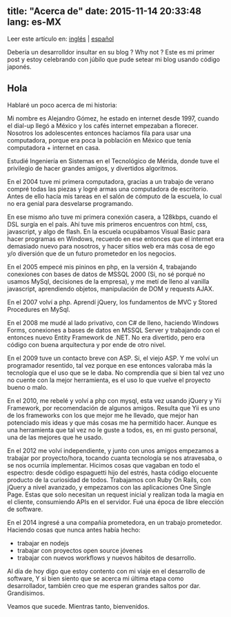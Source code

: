 title: "Acerca de"
date: 2015-11-14 20:33:48
lang: es-MX
---
Leer este artículo en: [inglés](/about) | [español](/about/es)

Debería un desarrolldor insultar en su blog ? Why not ?
Este es mi primer post y estoy celebrando con júbilo que pude setear mi blog usando código japonés.

## Hola

Hablaré un poco acerca de mi historia:

Mi nombre es Alejandro Gómez, he estado en internet desde 1997, cuando el dial-up llegó a México y los cafés internet empezaban a florecer. Nosotros los adolescentes entonces hacíamos fila para usar una computadora, porque era poca la población en México que tenía computadora + internet en casa.

Estudié Ingeniería en Sistemas en el Tecnológico de Mérida, donde tuve el privilegio de hacer grandes amigos, y divertidos algoritmos.

En el 2004 tuve mi primera computadora, gracias a un trabajo de verano compré todas las piezas y logré armas una computadora de escritorio. Antes de ello hacía mis tareas en el salón de cómputo de la escuela, lo cual no era genial para desvelarse programando.

En ese mismo año tuve mi primera conexión casera, a 128kbps, cuando el DSL surgía en el país.
Ahí tuve mis primeros encuentros con html, css, javascript, y algo de flash.
En la escuela ocupábamos Visual Basic para hacer programas en Windows, recuerdo en ese entonces que el internet era demasiado nuevo para nosotros, y hacer sitios web era más cosa de ego y/o diversión que de un futuro prometedor en los negocios.

En el 2005 empecé mis pininos en php, en la versión 4, trabajando conexiones con bases de datos de MSSQL 2000 (Si, no sé porqué no usamos MySql, decisiones de la empresa), y me metí de lleno al vanilla javascript, aprendiendo objetos, manipulación de DOM y requests AJAX.

En el 2007 volví a php. Aprendí jQuery, los fundamentos de MVC y Stored Procedures en MySql.

En el 2008 me mudé al lado privativo, con C# de lleno, haciendo Windows Forms, conexiones a bases de datos en MSSQL Server y trabajando con el entonces nuevo Entity Framework de .NET. No era divertido, pero era código con buena arquitectura y por ende de otro nivel.

En el 2009 tuve un contacto breve con ASP. Si, el viejo ASP. Y me volví un programador resentido, tal vez porque en ese entonces valoraba más la tecnología que el uso que se le daba. No comprendía que si bien tal vez uno no cuente con la mejor herramienta, es el uso lo que vuelve el proyecto bueno o malo.

En el 2010, me rebelé y volví a php con mysql, esta vez usando jQuery y Yii Framework, por recomendación de algunos amigos. Resulta que Yii es uno de los frameworks con los que mejor me he llevado, que mejor han potenciado mis ideas y que más cosas me ha permitido hacer. Aunque es una herramienta que tal vez no le guste a todos, es, en mi gusto personal, una de las mejores que he usado.

En el 2012 me volví independiente, y junto con unos amigos empezamos a trabajar por proyecto/hora, tocando cuanta tecnología se nos atravesaba, o se nos ocurriía implementar. Hicimos cosas que vagaban en todo el espectro: desde código espaguetti hijo del estrés, hasta código elocuente producto de la curiosidad de todos. Trabajamos con Ruby On Rails, con jQuery a nivel avanzado, y empezamos con las aplicaciones One Single Page. Estas que solo necesitan un request inicial y realizan toda la magia en el cliente, consumiendo APIs en el servidor. Fué una época de libre elección de software.

En el 2014 ingresé a una compañia prometedora, en un trabajo prometedor. Haciendo cosas que nunca antes había hecho: 
- trabajar en nodejs
- trabajar con proyectos open source jóvenes
- trabajar con nuevos workflows y nuevos hábitos de desarrollo.

Al día de hoy digo que estoy contento con mi viaje en el desarrollo de software, Y si bien siento que se acerca mi última etapa como desarrollador, también creo que me esperan grandes saltos por dar. Grandísimos. 

Veamos que sucede. Mientras tanto, bienvenidos.